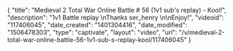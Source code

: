 {
    "title": "Medieval 2 Total War Online Battle # 56 (1v1 sub's replay) - Kool!",
    "description": "1v1 Battle replay \nThanks ser_henry \n\nEnjoy!",
    "videoid": "117406045",
    "date_created": "1401304416",
    "date_modified": "1506478303",
    "type": "captivate",
    "layout": "video",
    "url": "\/v\/medieval-2-total-war-online-battle-56-1v1-sub-s-replay-kool\/117406045"
}